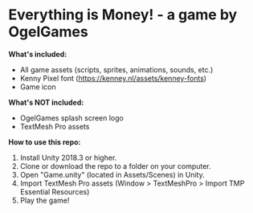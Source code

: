 # Everything is Money! - a game by OgelGames

**What's included:**
- All game assets (scripts, sprites, animations, sounds, etc.)
- Kenny Pixel font (https://kenney.nl/assets/kenney-fonts)
- Game icon

**What's NOT included:**
- OgelGames splash screen logo
- TextMesh Pro assets

**How to use this repo:**
1. Install Unity 2018.3 or higher.
2. Clone or download the repo to a folder on your computer.
3. Open "Game.unity" (located in Assets/Scenes) in Unity.
4. Import TextMesh Pro assets (Window > TextMeshPro > Import TMP Essential Resources)
5. Play the game!
